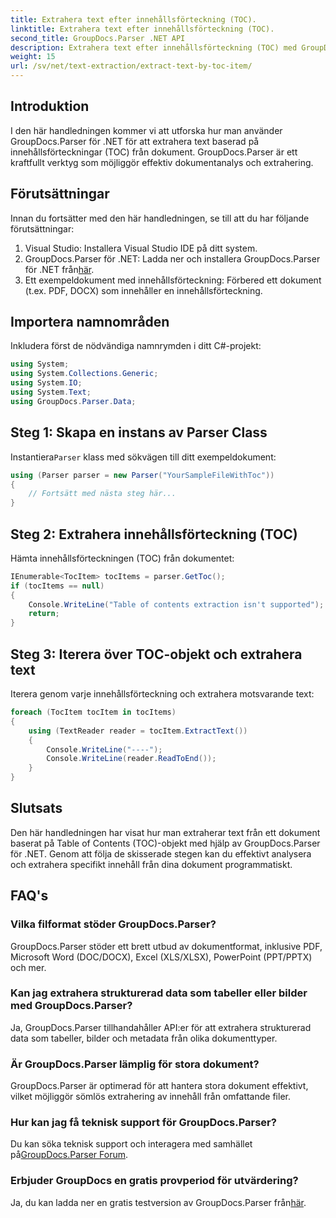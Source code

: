 ```yaml
---
title: Extrahera text efter innehållsförteckning (TOC).
linktitle: Extrahera text efter innehållsförteckning (TOC).
second_title: GroupDocs.Parser .NET API
description: Extrahera text efter innehållsförteckning (TOC) med GroupDocs.Parser för .NET. Lär dig effektiva dokumentanalystekniker för strukturerad dataextraktion.
weight: 15
url: /sv/net/text-extraction/extract-text-by-toc-item/
---
```

## Introduktion
I den här handledningen kommer vi att utforska hur man använder GroupDocs.Parser för .NET för att extrahera text baserad på innehållsförteckningar (TOC) från dokument. GroupDocs.Parser är ett kraftfullt verktyg som möjliggör effektiv dokumentanalys och extrahering.
## Förutsättningar
Innan du fortsätter med den här handledningen, se till att du har följande förutsättningar:
1. Visual Studio: Installera Visual Studio IDE på ditt system.
2.  GroupDocs.Parser för .NET: Ladda ner och installera GroupDocs.Parser för .NET från[här](https://releases.groupdocs.com/parser/net/).
3. Ett exempeldokument med innehållsförteckning: Förbered ett dokument (t.ex. PDF, DOCX) som innehåller en innehållsförteckning.

## Importera namnområden
Inkludera först de nödvändiga namnrymden i ditt C#-projekt:
```csharp
using System;
using System.Collections.Generic;
using System.IO;
using System.Text;
using GroupDocs.Parser.Data;
```
## Steg 1: Skapa en instans av Parser Class
 Instantiera`Parser` klass med sökvägen till ditt exempeldokument:
```csharp
using (Parser parser = new Parser("YourSampleFileWithToc"))
{
    // Fortsätt med nästa steg här...
}
```
## Steg 2: Extrahera innehållsförteckning (TOC)
Hämta innehållsförteckningen (TOC) från dokumentet:
```csharp
IEnumerable<TocItem> tocItems = parser.GetToc();
if (tocItems == null)
{
    Console.WriteLine("Table of contents extraction isn't supported");
    return;
}
```
## Steg 3: Iterera över TOC-objekt och extrahera text
Iterera genom varje innehållsförteckning och extrahera motsvarande text:
```csharp
foreach (TocItem tocItem in tocItems)
{
    using (TextReader reader = tocItem.ExtractText())
    {
        Console.WriteLine("----");
        Console.WriteLine(reader.ReadToEnd());
    }
}
```

## Slutsats
Den här handledningen har visat hur man extraherar text från ett dokument baserat på Table of Contents (TOC)-objekt med hjälp av GroupDocs.Parser för .NET. Genom att följa de skisserade stegen kan du effektivt analysera och extrahera specifikt innehåll från dina dokument programmatiskt.

## FAQ's
### Vilka filformat stöder GroupDocs.Parser?
GroupDocs.Parser stöder ett brett utbud av dokumentformat, inklusive PDF, Microsoft Word (DOC/DOCX), Excel (XLS/XLSX), PowerPoint (PPT/PPTX) och mer.
### Kan jag extrahera strukturerad data som tabeller eller bilder med GroupDocs.Parser?
Ja, GroupDocs.Parser tillhandahåller API:er för att extrahera strukturerad data som tabeller, bilder och metadata från olika dokumenttyper.
### Är GroupDocs.Parser lämplig för stora dokument?
GroupDocs.Parser är optimerad för att hantera stora dokument effektivt, vilket möjliggör sömlös extrahering av innehåll från omfattande filer.
### Hur kan jag få teknisk support för GroupDocs.Parser?
 Du kan söka teknisk support och interagera med samhället på[GroupDocs.Parser Forum](https://forum.groupdocs.com/c/parser/17).
### Erbjuder GroupDocs en gratis provperiod för utvärdering?
Ja, du kan ladda ner en gratis testversion av GroupDocs.Parser från[här](https://releases.groupdocs.com/).